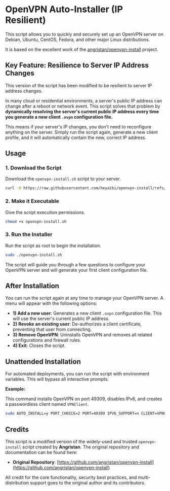 # OpenVPN Auto-Installer (IP Resilient)

This script allows you to quickly and securely set up an OpenVPN server on Debian, Ubuntu, CentOS, Fedora, and other major Linux distributions.

It is based on the excellent work of the [angristan/openvpn-install](https://github.com/angristan/openvpn-install) project.

## Key Feature: Resilience to Server IP Address Changes

This version of the script has been modified to be resilient to server IP address changes.

In many cloud or residential environments, a server's public IP address can change after a reboot or network event. This script solves that problem by **dynamically resolving the server's current public IP address every time you generate a new client `.ovpn` configuration file.**

This means if your server's IP changes, you don't need to reconfigure anything on the server. Simply run the script again, generate a new client profile, and it will automatically contain the new, correct IP address.

## Usage

### 1. Download the Script

Download the `openvpn-install.sh` script to your server.

```bash
curl -O https://raw.githubusercontent.com/heyaibi/openvpn-install/refs/heads/master/openvpn-install.sh
```

### 2. Make it Executable

Give the script execution permissions.

```bash
chmod +x openvpn-install.sh
```

### 3. Run the Installer

Run the script as root to begin the installation.

```bash
sudo ./openvpn-install.sh
```

The script will guide you through a few questions to configure your OpenVPN server and will generate your first client configuration file.

## After Installation

You can run the script again at any time to manage your OpenVPN server. A menu will appear with the following options:

*   **1) Add a new user**: Generates a new client `.ovpn` configuration file. This will use the server's current public IP address.
*   **2) Revoke an existing user**: De-authorizes a client certificate, preventing that user from connecting.
*   **3) Remove OpenVPN**: Uninstalls OpenVPN and removes all related configurations and firewall rules.
*   **4) Exit**: Closes the script.

## Unattended Installation

For automated deployments, you can run the script with environment variables. This will bypass all interactive prompts.

**Example:**

This command installs OpenVPN on port 49309, disables IPv6, and creates a passwordless client named `VPNClient`.

```bash
sudo AUTO_INSTALL=y PORT_CHOICE=2 PORT=49309 IPV6_SUPPORT=n CLIENT=VPNClient PASS=1 ./openvpn-install.sh
```

## Credits

This script is a modified version of the widely-used and trusted `openvpn-install` script created by **Angristan**. The original repository and documentation can be found here:

*   **Original Repository**: [https://github.com/angristan/openvpn-install](https://github.com/angristan/openvpn-install)

All credit for the core functionality, security best practices, and multi-distribution support goes to the original author and its contributors.
